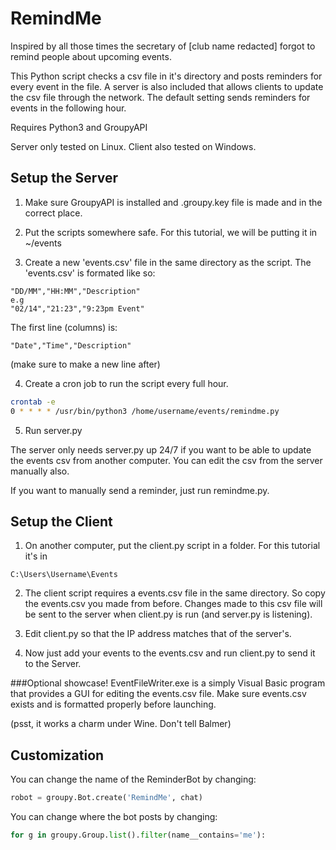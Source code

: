 # RemindMe
Inspired by all those times the secretary of [club name redacted] forgot to remind people about upcoming events.

This Python script checks a csv file in it's directory and posts reminders for every event in the file. A server is also included that allows clients to update the csv file through the network. The default setting sends reminders for events in the following hour.

Requires Python3 and GroupyAPI

Server only tested on Linux. Client also tested on Windows.

## Setup the Server
1. Make sure GroupyAPI is installed and .groupy.key file is made and in the correct place.

2. Put the scripts somewhere safe. For this tutorial, we will be putting it in ~/events

3. Create a new 'events.csv' file in the same directory as the script.
The 'events.csv' is formated like so:
```
"DD/MM","HH:MM","Description"
e.g
"02/14","21:23","9:23pm Event"
```
The first line (columns) is:
```
"Date","Time","Description"
```
(make sure to make a new line after)

4. Create a cron job to run the script every full hour.
```bash
crontab -e
0 * * * * /usr/bin/python3 /home/username/events/remindme.py
```
5. Run server.py

The server only needs server.py up 24/7 if you want to be able to update the events csv from another computer. You can edit the csv from the server manually also.

If you want to manually send a reminder, just run remindme.py.

## Setup the Client
1. On another computer, put the client.py script in a folder. For this tutorial it's in
```
C:\Users\Username\Events
```
2. The client script requires a events.csv file in the same directory. So copy the events.csv you made from before. Changes made to this csv file will be sent to the server when client.py is run (and server.py is listening).

3. Edit client.py so that the IP address matches that of the server's.

4. Now just add your events to the events.csv and run client.py to send it to the Server.

###Optional showcase!
EventFileWriter.exe is a simply Visual Basic program that provides a GUI for editing the events.csv file.
Make sure events.csv exists and is formatted properly before launching.

(psst, it works a charm under Wine. Don't tell Balmer)

## Customization

You can change the name of the ReminderBot by changing:
```python
robot = groupy.Bot.create('RemindMe', chat)
```

You can change where the bot posts by changing:
```python
for g in groupy.Group.list().filter(name__contains='me'):
```
